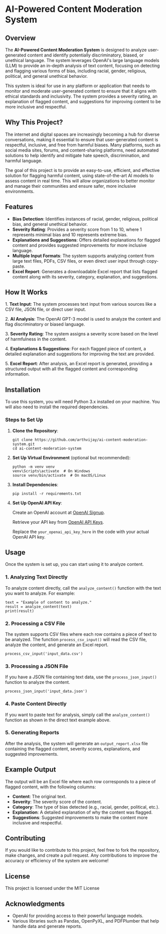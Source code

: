 
<h1>AI-Powered Content Moderation System</h1>

<h2>Overview</h2>
    <p>The <strong>AI-Powered Content Moderation System</strong> is designed to analyze user-generated content and identify potentially discriminatory, biased, or unethical language. The system leverages OpenAI's large language models (LLM) to provide an in-depth analysis of text content, focusing on detecting and flagging various forms of bias, including racial, gender, religious, political, and general unethical behavior.</p>
    <p>This system is ideal for use in any platform or application that needs to monitor and moderate user-generated content to ensure that it aligns with ethical standards and inclusivity. The system provides a severity rating, an explanation of flagged content, and suggestions for improving content to be more inclusive and respectful.</p>

<h2>Why This Project?</h2>
    <p>The internet and digital spaces are increasingly becoming a hub for diverse conversations, making it essential to ensure that user-generated content is respectful, inclusive, and free from harmful biases. Many platforms, such as social media sites, forums, and content-sharing platforms, need automated solutions to help identify and mitigate hate speech, discrimination, and harmful language.</p>
    <p>The goal of this project is to provide an easy-to-use, efficient, and effective solution for flagging harmful content, using state-of-the-art AI models to assess content in real time. This will allow organizations to better monitor and manage their communities and ensure safer, more inclusive environments.</p>

<h2>Features</h2>
    <ul>
        <li><strong>Bias Detection</strong>: Identifies instances of racial, gender, religious, political bias, and general unethical behavior.</li>
        <li><strong>Severity Rating</strong>: Provides a severity score from 1 to 10, where 1 represents minimal bias and 10 represents extreme bias.</li>
        <li><strong>Explanations and Suggestions</strong>: Offers detailed explanations for flagged content and provides suggested improvements for more inclusive language.</li>
        <li><strong>Multiple Input Formats</strong>: The system supports analyzing content from large text files, PDFs, CSV files, or even direct user input through copy-paste.</li>
        <li><strong>Excel Report</strong>: Generates a downloadable Excel report that lists flagged content along with its severity, category, explanation, and suggestions.</li>
    </ul>

<h2>How It Works</h2>
    <p>1. <strong>Text Input</strong>: The system processes text input from various sources like a CSV file, JSON file, or direct user input.</p>
    <p>2. <strong>AI Analysis</strong>: The OpenAI GPT-3 model is used to analyze the content and flag discriminatory or biased language.</p>
    <p>3. <strong>Severity Rating</strong>: The system assigns a severity score based on the level of harmfulness in the content.</p>
    <p>4. <strong>Explanations & Suggestions</strong>: For each flagged piece of content, a detailed explanation and suggestions for improving the text are provided.</p>
    <p>5. <strong>Excel Report</strong>: After analysis, an Excel report is generated, providing a structured output with all the flagged content and corresponding information.</p>

<h2>Installation</h2>
    <p>To use this system, you will need Python 3.x installed on your machine. You will also need to install the required dependencies.</p>
<h3>Steps to Set Up</h3>
    <ol>
        <li><strong>Clone the Repository</strong>:
            <pre><code>git clone https://github.com/arthvijay/ai-content-moderation-system.git
cd ai-content-moderation-system</code></pre>
        </li>
        <li><strong>Set Up Virtual Environment</strong> (optional but recommended):
            <pre><code>python -m venv venv
venv\Scripts\activate  # On Windows
source venv/bin/activate  # On macOS/Linux</code></pre>
        </li>
        <li><strong>Install Dependencies</strong>:
            <pre><code>pip install -r requirements.txt</code></pre>
        </li>
        <li><strong>Set Up OpenAI API Key</strong>:
            <p>Create an OpenAI account at <a href="https://beta.openai.com/signup/">OpenAI Signup</a>.</p>
            <p>Retrieve your API key from <a href="https://beta.openai.com/account/api-keys">OpenAI API Keys</a>.</p>
            <p>Replace the <code>your_openai_api_key_here</code> in the code with your actual OpenAI API key.</p>
        </li>
    </ol>

<h2>Usage</h2>
    <p>Once the system is set up, you can start using it to analyze content.</p>

<h3>1. Analyzing Text Directly</h3>
    <p>To analyze content directly, call the <code>analyze_content()</code> function with the text you want to analyze. For example:</p>
    <pre><code>text = "Example of content to analyze."
result = analyze_content(text)
print(result)</code></pre>

<h3>2. Processing a CSV File</h3>
    <p>The system supports CSV files where each row contains a piece of text to be analyzed. The function <code>process_csv_input()</code> will read the CSV file, analyze the content, and generate an Excel report.</p>
    <pre><code>process_csv_input('input_data.csv')</code></pre>

<h3>3. Processing a JSON File</h3>
    <p>If you have a JSON file containing text data, use the <code>process_json_input()</code> function to analyze the content.</p>
    <pre><code>process_json_input('input_data.json')</code></pre>

<h3>4. Paste Content Directly</h3>
    <p>If you want to paste text for analysis, simply call the <code>analyze_content()</code> function as shown in the direct text example above.</p>

<h3>5. Generating Reports</h3>
    <p>After the analysis, the system will generate an <code>output_report.xlsx</code> file containing the flagged content, severity scores, explanations, and suggested improvements.</p>

<h2>Example Output</h2>
    <p>The output will be an Excel file where each row corresponds to a piece of flagged content, with the following columns:</p>
    <ul>
        <li><strong>Content</strong>: The original text.</li>
        <li><strong>Severity</strong>: The severity score of the content.</li>
        <li><strong>Category</strong>: The type of bias detected (e.g., racial, gender, political, etc.).</li>
        <li><strong>Explanation</strong>: A detailed explanation of why the content was flagged.</li>
        <li><strong>Suggestions</strong>: Suggested improvements to make the content more inclusive and respectful.</li>
    </ul>

<h2>Contributing</h2>
    <p>If you would like to contribute to this project, feel free to fork the repository, make changes, and create a pull request. Any contributions to improve the accuracy or efficiency of the system are welcome!</p>

<h2>License</h2>
    <p>This project is licensed under the MIT License

<h2>Acknowledgments</h2>
    <ul>
        <li>OpenAI for providing access to their powerful language models.</li>
        <li>Various libraries such as Pandas, OpenPyXL, and PDFPlumber that help handle data and generate reports.</li>
    </ul>



